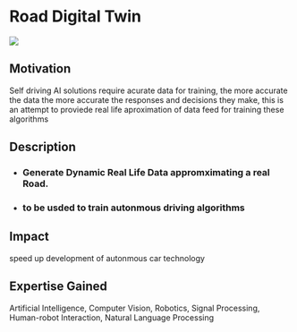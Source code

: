 # Road Digital Twin
<img src="https://buildindigital.com/wp-content/uploads/2021/08/shutterstock_548352796-scaled.jpg"  />


## Motivation
Self driving AI solutions require acurate data for training, the more accurate the data the more accurate the responses and decisions they make, this is an attempt to proviede real life aproximation of data feed for training these algorithms 
## Description
- ### Generate Dynamic Real Life Data appromximating a real Road. 

- ### to be usded to train autonmous driving algorithms 

## Impact

speed up development of autonmous car technology 
## Expertise Gained
Artificial Intelligence, Computer Vision, Robotics, Signal Processing, Human-robot Interaction, Natural Language Processing